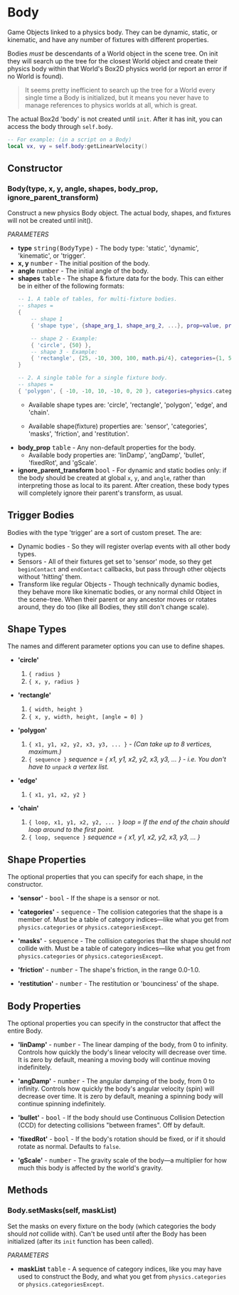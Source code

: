 Body
====

Game Objects linked to a physics body. They can be dynamic, static, or kinematic, and have any number of fixtures with different properties.

Bodies _must_ be descendants of a World object in the scene tree. On init they will search up the tree for the closest World object and create their physics body within that World's Box2D physics world (or report an error if no World is found).

> It seems pretty inefficient to search up the tree for a World every single time a Body is initialized, but it means you never have to manage references to physics worlds at all, which is great.

The actual Box2d 'body' is not created until `init`. After it has init, you can access the body through `self.body`.

```lua
-- For example: (in a script on a Body)
local vx, vy = self.body:getLinearVelocity()
```

Constructor
-----------

### Body(type, x, y, angle, shapes, body_prop, ignore_parent_transform)
Construct a new physics Body object. The actual body, shapes, and fixtures will not be created until init().

_PARAMETERS_
* __type__ <kbd>string(BodyType)</kbd> - The body type: 'static', 'dynamic', 'kinematic', or 'trigger'.
* __x, y__ <kbd>number</kbd> - The initial position of the body.
* __angle__ <kbd>number</kbd> - The initial angle of the body.
* __shapes__ <kbd>table</kbd> - The shape & fixture data for the body. This can either be in either of the following formats:
 	```lua
	-- 1. A table of tables, for multi-fixture bodies.
	-- shapes =
	{
		-- shape 1
		{ 'shape type', {shape_arg_1, shape_arg_2, ...}, prop=value, prop2=value2, ... },

		-- shape 2 - Example:
		{ 'circle', {50} },
		-- shape 3 - Example:
		{ 'rectangle', {25, -10, 300, 100, math.pi/4}, categories={1, 5, 6, 7}, masks={3}, density=5}
	}

	-- 2. A single table for a single fixture body.
	-- shapes =
	{ 'polygon', { -10, -10, 10, -10, 0, 20 }, categories=physics.categories('enemies') }
	```
	* Available shape types are: 'circle', 'rectangle', 'polygon', 'edge', and 'chain'.

	* Available shape(fixture) properties are: 'sensor', 'categories', 'masks', 'friction', and 'restitution'.
* __body_prop__ <kbd>table</kbd> - Any non-default properties for the body.
	* Available body properties are: 'linDamp', 'angDamp', 'bullet', 'fixedRot', and 'gScale'.
* __ignore_parent_transform__ <kbd>bool</kbd> - For dynamic and static bodies only: if the body should be created at global `x`, `y`, and `angle`, rather than interpreting those as local to its parent. After creation, these body types will completely ignore their parent's transform, as usual.

Trigger Bodies
--------------

Bodies with the type 'trigger' are a sort of custom preset. The are:

* Dynamic bodies - So they will register overlap events with all other body types.
* Sensors - All of their fixtures get set to 'sensor' mode, so they get `beginContact` and `endContact` callbacks, but pass through other objects without 'hitting' them.
* Transform like regular Objects - Though technically dynamic bodies, they behave more like kinematic bodies, or any normal child Object in the scene-tree. When their parent or any ancestor moves or rotates around, they do too (like all Bodies, they still don't change scale).

Shape Types
-----------
The names and different parameter options you can use to define shapes.

* __'circle'__
	1. `{ radius }`
	2. `{ x, y, radius }`

* __'rectangle'__
	1. `{ width, height }`
	2. `{ x, y, width, height, [angle = 0] }`

* __'polygon'__
	1. `{ x1, y1, x2, y2, x3, y3, ... }` - _(Can take up to 8 vertices, maximum.)_
	2. `{ sequence }` _sequence = { x1, y1, x2, y2, x3, y3, ... } - i.e. You don't have to `unpack` a vertex list._

* __'edge'__
	1. `{ x1, y1, x2, y2 }`

* __'chain'__
	1. `{ loop, x1, y1, x2, y2, ... }` _loop = If the end of the chain should loop around to the first point._
	2. `{ loop, sequence }` _sequence = { x1, y1, x2, y2, x3, y3, ... }_

Shape Properties
----------------
The optional properties that you can specify for each shape, in the constructor.

* __'sensor'__ - <kbd>bool</kbd> - If the shape is a sensor or not.

* __'categories'__ - <kbd>sequence</kbd> - The collision categories that the shape is a member of. Must be a table of category indices—like what you get from `physics.categories` or `physics.categoriesExcept`.

* __'masks'__ - <kbd>sequence</kbd> - The collision categories that the shape should _not_ collide with. Must be a table of category indices—like what you get from `physics.categories` or `physics.categoriesExcept`.

* __'friction'__ - <kbd>number</kbd> - The shape's friction, in the range 0.0-1.0.

* __'restitution'__ - <kbd>number</kbd> - The restitution or 'bounciness' of the shape.

Body Properties
---------------
The optional properties you can specify in the constructor that affect the entire Body.

* __'linDamp'__ - <kbd>number</kbd> - The linear damping of the body, from 0 to infinity. Controls how quickly the body's linear velocity will decrease over time. It is zero by default, meaning a moving body will continue moving indefinitely.

* __'angDamp'__ - <kbd>number</kbd> - The angular damping of the body, from 0 to infinity. Controls how quickly the body's angular velocity (spin) will decrease over time. It is zero by default, meaning a spinning body will continue spinning indefinitely.

* __'bullet'__ - <kbd>bool</kbd> - If the body should use Continuous Collision Detection (CCD) for detecting collisions "between frames". Off by default.

* __'fixedRot'__ - <kbd>bool</kbd> - If the body's rotation should be fixed, or if it should rotate as normal. Defaults to `false`.

* __'gScale'__ - <kbd>number</kbd> - The gravity scale of the body—a multiplier for how much this body is affected by the world's gravity.


Methods
-------

### Body.setMasks(self, maskList)
Set the masks on every fixture on the body (which categories the body should _not_ collide with). Can't be used until after the Body has been initialized (after its `init` function has been called).

_PARAMETERS_
* __maskList__ <kbd>table</kbd> - A sequence of category indices, like you may have used to construct the Body, and what you get from `physics.categories` or `physics.categoriesExcept`.
